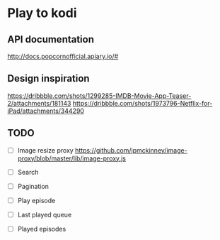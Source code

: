 # Play to kodi

## API documentation

http://docs.popcornofficial.apiary.io/#

## Design inspiration

https://dribbble.com/shots/1299285-IMDB-Movie-App-Teaser-2/attachments/181143
https://dribbble.com/shots/1973796-Netflix-for-iPad/attachments/344290

## TODO

* [ ] Image resize proxy https://github.com/jpmckinney/image-proxy/blob/master/lib/image-proxy.js
* [ ] Search
* [ ] Pagination
* [ ] Play episode
* [ ] Last played queue
* [ ] Played episodes
 

